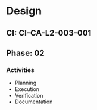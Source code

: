 # Design

## CI: CI-CA-L2-003-001
## Phase: 02

### Activities
- Planning
- Execution
- Verification
- Documentation

